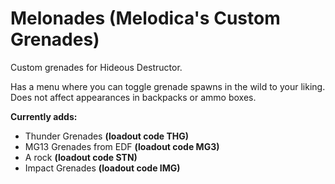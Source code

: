 # Melonades (Melodica's Custom Grenades)
Custom grenades for Hideous Destructor.

Has a menu where you can toggle grenade spawns in the wild to your liking. Does not affect appearances in backpacks or ammo boxes.

**Currently adds:**
*  Thunder Grenades **(loadout code THG)**
*  MG13 Grenades from EDF **(loadout code MG3)**
*  A rock **(loadout code STN)**
*  Impact Grenades **(loadout code IMG)**